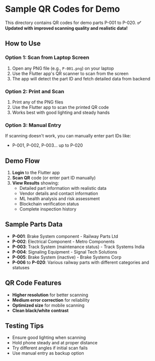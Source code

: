 # Sample QR Codes for Demo

This directory contains QR codes for demo parts P-001 to P-020.
**✅ Updated with improved scanning quality and realistic data!**

## How to Use

### Option 1: Scan from Laptop Screen
1. Open any PNG file (e.g., `P-001.png`) on your laptop
2. Use the Flutter app's QR scanner to scan from the screen
3. The app will detect the part ID and fetch detailed data from backend

### Option 2: Print and Scan
1. Print any of the PNG files
2. Use the Flutter app to scan the printed QR code
3. Works best with good lighting and steady hands

### Option 3: Manual Entry
If scanning doesn't work, you can manually enter part IDs like:
- P-001, P-002, P-003... up to P-020

## Demo Flow
1. **Login** to the Flutter app
2. **Scan QR** code (or enter part ID manually)
3. **View Results** showing:
   - Detailed part information with realistic data
   - Vendor details and contact information
   - ML health analysis and risk assessment
   - Blockchain verification status
   - Complete inspection history

## Sample Parts Data
- **P-001**: Brake System component - Railway Parts Ltd
- **P-002**: Electrical Component - Metro Components
- **P-003**: Track System (maintenance status) - Track Systems India
- **P-004**: Signaling Equipment - Signal Tech Solutions
- **P-005**: Brake System (inactive) - Brake Systems Corp
- **P-006** to **P-020**: Various railway parts with different categories and statuses

## QR Code Features
- **Higher resolution** for better scanning
- **Medium error correction** for reliability
- **Optimized size** for mobile scanning
- **Clean black/white contrast**

## Testing Tips
- Ensure good lighting when scanning
- Hold phone steady and at proper distance
- Try different angles if initial scan fails
- Use manual entry as backup option